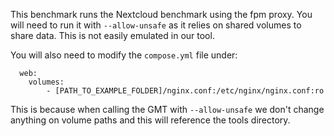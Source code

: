 This benchmark runs the Nextcloud benchmark using the fpm proxy. You will need to run it with `--allow-unsafe` as
it relies on shared volumes to share data. This is not easily emulated in our tool.

You will also need to modify the `compose.yml` file under:
```
  web:
    volumes:
        - [PATH_TO_EXAMPLE_FOLDER]/nginx.conf:/etc/nginx/nginx.conf:ro

```
This is because when calling the GMT with `--allow-unsafe` we don't change anything on volume paths and this
will reference the tools directory.